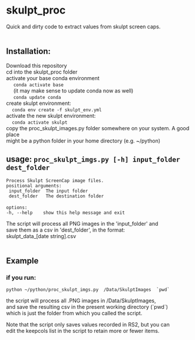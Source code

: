 # skulpt_proc
Quick and dirty code to extract values from skulpt screen caps. <br><br>
## Installation: <br>
  Download this repository <br>
  cd into the skulpt_proc folder <br>
  activate your base conda environment <br>
    &nbsp;&nbsp;&nbsp;&nbsp; `conda activate base` <br>
    &nbsp;&nbsp;&nbsp;&nbsp; (it may make sense to update conda now as well) <br>
    &nbsp;&nbsp;&nbsp;&nbsp; `conda update conda` <br>
  create skulpt environment: <br>
  &nbsp;&nbsp;&nbsp;&nbsp;`conda env create -f skulpt_env.yml` <br>
  activate the new skulpt environment: <br>
  &nbsp;&nbsp;&nbsp;&nbsp;`conda activate skulpt` <br>
  copy the proc_skulpt_images.py folder somewhere on your system. A good place<br>
  might be a python folder in your home directory (e.g. ~/python) <br>

## usage: `proc_skulpt_imgs.py [-h] input_folder dest_folder`
  `Process Skulpt ScreenCap image files.` <br>
  `positional arguments:` <br>
   ` input_folder  The input folder` <br>
   ` dest_folder   The destination folder` <br>
 <br>
  `options:` <br>
    `-h, --help    show this help message and exit` <br>

The script will process all PNG images in the 'input_folder' and  <br>
save them as a csv in 'dest_folder', in the format: <br>
   skulpt_data_[date string].csv <br>
  <br>
## Example
  ### if you run:
  ```
  python ~/python/proc_skulpt_imgs.py  /Data/SkulptImages  `pwd` 
  ```
  the script will process all .PNG images in /Data/SkulptImages, <br>
  and save the resulting csv in the present working directory (\`pwd\`) <br>
  which is just the folder from which you called the script. 

Note that the script only saves values recorded in RS2, but you can <br>
edit the keepcols list in the script to retain more or fewer items.
